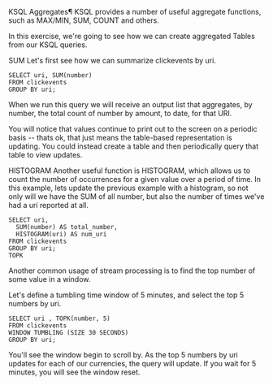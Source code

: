 KSQL Aggregates¶
KSQL provides a number of useful aggregate functions, such as MAX/MIN,  SUM, COUNT and others.

In this exercise, we're going to see how we can create aggregated Tables from our KSQL queries.

SUM
Let's first see how we can summarize clickevents by uri.

```
SELECT uri, SUM(number)
FROM clickevents
GROUP BY uri;
```
When we run this query we will receive an output list that aggregates, by number, the total count of number by amount, to date, for that URI.

You will notice that values continue to print out to the screen on a periodic basis -- thats ok, that just means the table-based representation is updating. You could instead create a table and then periodically query that table to view updates.

HISTOGRAM
Another useful function is HISTOGRAM, which allows us to count the number of occurrences for a given value over a period of time. In this example, lets update the previous example with a histogram, so not only will we have the SUM of all number, but also the number of times we've had a uri reported at all.

```
SELECT uri,
  SUM(number) AS total_number,
  HISTOGRAM(uri) AS num_uri
FROM clickevents
GROUP BY uri;
TOPK
```
Another common usage of stream processing is to find the top number of some value in a window.

Let's define a tumbling time window of 5 minutes, and select the top 5 numbers by uri.

```
SELECT uri , TOPK(number, 5)
FROM clickevents
WINDOW TUMBLING (SIZE 30 SECONDS)
GROUP BY uri;
```
You'll see the window begin to scroll by. As the top 5 numbers by uri updates for each of our currencies, the query will update. If you wait for 5 minutes, you will see the window reset.
